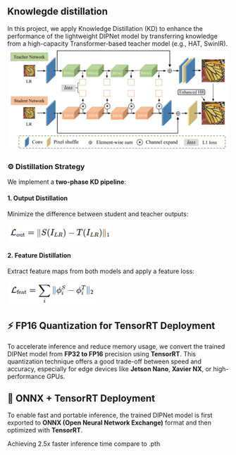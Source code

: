 ## Knowlegde distillation

In this project, we apply Knowledge Distillation (KD) to enhance the performance of the lightweight DIPNet model by transferring knowledge from a high-capacity Transformer-based teacher model (e.g., HAT, SwinIR).
![alt text](image.png)
### ⚙️ Distillation Strategy

We implement a **two-phase KD pipeline**:

#### 1. Output Distillation

Minimize the difference between student and teacher outputs:

![alt text](image-1.png)
#### 2. Feature Distillation

Extract feature maps from both models and apply a feature loss:

![alt text](image-2.png)

## ⚡ FP16 Quantization for TensorRT Deployment

To accelerate inference and reduce memory usage, we convert the trained DIPNet model from **FP32 to FP16** precision using **TensorRT**. This quantization technique offers a good trade-off between speed and accuracy, especially for edge devices like **Jetson Nano**, **Xavier NX**, or high-performance GPUs.

## 🔄 ONNX + TensorRT Deployment

To enable fast and portable inference, the trained DIPNet model is first exported to **ONNX (Open Neural Network Exchange)** format and then optimized with **TensorRT**.

Achieving 2.5x faster inference time compare to .pth